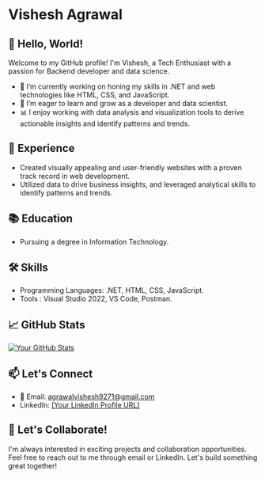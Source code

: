 # Vishesh Agrawal

## 👋 Hello, World!

Welcome to my GitHub profile! I'm Vishesh, a Tech Enthusiast with a passion for Backend developer and data science.

- 🔭 I’m currently working on honing my skills in .NET and web technologies like HTML, CSS, and JavaScript.
- 🌱 I’m eager to learn and grow as a developer and data scientist.
- 📊 I enjoy working with data analysis and visualization tools to derive actionable insights and identify patterns and trends.

## 💼 Experience

- Created visually appealing and user-friendly websites with a proven track record in web development.
- Utilized data to drive business insights, and leveraged analytical skills to identify patterns and trends.

## 📚 Education

- Pursuing a degree in Information Technology.

## 🛠️ Skills

- Programming Languages: .NET, HTML, CSS, JavaScript.
- Tools : Visual Studio 2022, VS Code, Postman.

## 📈 GitHub Stats

[![Your GitHub Stats](https://github-readme-stats.vercel.app/api?username=Adroit-Solution&show_icons=true&theme=radical)](https://github.com/Adroit-Solution)

## 📫 Let's Connect

- 📧 Email: agrawalvishesh9271@gmail.com
- LinkedIn: [[Your LinkedIn Profile URL]](https://www.linkedin.com/in/agrawal-vishesh/)

## 🚀 Let's Collaborate!

I'm always interested in exciting projects and collaboration opportunities. Feel free to reach out to me through email or LinkedIn. Let's build something great together!
